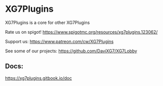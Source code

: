 # XG7Plugins

XG7Plugins is a core for other XG7Plugins

Rate us on spigot!
https://www.spigotmc.org/resources/xg7plugins.123062/

Support us:
https://www.patreon.com/cw/XG7Plugins

See some of our projects:
https://github.com/DaviXG7/XG7Lobby

## Docs:
https://xg7plugins.gitbook.io/doc

